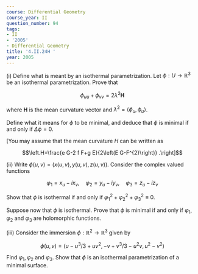 ```yaml
---
course: Differential Geometry
course_year: II
question_number: 94
tags:
- II
- '2005'
- Differential Geometry
title: '4.II.24H '
year: 2005
---
```



(i) Define what is meant by an isothermal parametrization. Let $\phi: U \rightarrow \mathbb{R}^{3}$ be an isothermal parametrization. Prove that

$$\phi_{u u}+\phi_{v v}=2 \lambda^{2} \mathbf{H}$$

where $\mathbf{H}$ is the mean curvature vector and $\lambda^{2}=\left\langle\phi_{u}, \phi_{u}\right\rangle$.

Define what it means for $\phi$ to be minimal, and deduce that $\phi$ is minimal if and only if $\Delta \phi=0$.

[You may assume that the mean curvature $H$ can be written as

$$\left.H=\frac{e G-2 f F+g E}{2\left(E G-F^{2}\right)} .\right]$$

(ii) Write $\phi(u, v)=(x(u, v), y(u, v), z(u, v))$. Consider the complex valued functions

$$\varphi_{1}=x_{u}-i x_{v}, \quad \varphi_{2}=y_{u}-i y_{v}, \quad \varphi_{3}=z_{u}-i z_{v}$$

Show that $\phi$ is isothermal if and only if $\varphi_{1}^{2}+\varphi_{2}^{2}+\varphi_{3}^{2} \equiv 0$.

Suppose now that $\phi$ is isothermal. Prove that $\phi$ is minimal if and only if $\varphi_{1}, \varphi_{2}$ and $\varphi_{3}$ are holomorphic functions.

(iii) Consider the immersion $\phi: \mathbb{R}^{2} \rightarrow \mathbb{R}^{3}$ given by

$$\phi(u, v)=\left(u-u^{3} / 3+u v^{2},-v+v^{3} / 3-u^{2} v, u^{2}-v^{2}\right)$$

Find $\varphi_{1}, \varphi_{2}$ and $\varphi_{3}$. Show that $\phi$ is an isothermal parametrization of a minimal surface.